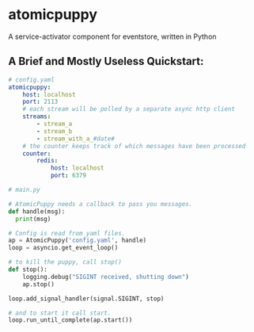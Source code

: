 # atomicpuppy
A service-activator component for eventstore, written in Python


## A Brief and Mostly Useless Quickstart:

```yaml
# config.yaml
atomicpuppy:
    host: localhost
    port: 2113
    # each stream will be polled by a separate async http client
    streams:
        - stream_a
        - stream_b
        - stream_with_a_#date#
    # the counter keeps track of which messages have been processed
    counter:
        redis:
            host: localhost
            port: 6379
```


```python
# main.py

# AtomicPuppy needs a callback to pass you messages.
def handle(msg):
  print(msg)

# Config is read from yaml files.
ap = AtomicPuppy('config.yaml', handle)
loop = asyncio.get_event_loop()

# to kill the puppy, call stop()
def stop():
    logging.debug("SIGINT received, shutting down")
    ap.stop()

loop.add_signal_handler(signal.SIGINT, stop)

# and to start it call start.
loop.run_until_complete(ap.start())
```
